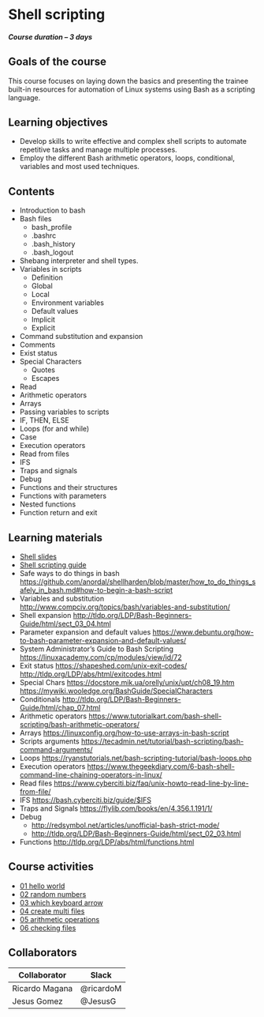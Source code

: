 # Shell scripting

##### Course duration – 3 days

## Goals of the course 

This course focuses on laying down the basics and presenting the trainee built-in resources for automation of Linux systems using Bash as a scripting language.

## Learning objectives 

- Develop skills to write effective and complex shell scripts to automate repetitive tasks and manage multiple processes.
- Employ the different Bash arithmetic operators, loops, conditional, variables and most used techniques.

## Contents 


- Introduction to bash 
- Bash files  
	- bash_profile  
	- .bashrc  
	- .bash_history  
	- .bash_logout 
- Shebang interpreter and shell types. 
- Variables in scripts 
	- Definition 
	- Global 
	- Local 
	- Environment variables 
	- Default values 
	- Implicit 
	- Explicit 
- Command substitution and expansion 
- Comments 
- Exist status 
- Special Characters 
	- Quotes 
	- Escapes 
- Read 
- Arithmetic operators 
- Arrays 
- Passing variables to scripts 
- IF, THEN, ELSE 
- Loops (for and while) 
- Case 
- Execution operators 
- Read from files 
- IFS 
- Traps and signals 
- Debug 
- Functions and their structures 
- Functions with parameters 
- Nested functions 
- Function return and exit 



## Learning materials 
- [Shell slides](https://digitalonus01.sharepoint.com/:p:/r/_layouts/15/Doc.aspx?sourcedoc=%7B26C91B61-B5D6-402D-A55B-73D06F571974%7D&file=DoU%20University%20-%20Shell%20Scripting%20Course.pptx&action=edit&mobileredirect=true)
- [Shell scripting guide](./shell-scripting.md)
- Safe ways to do things in bash
 https://github.com/anordal/shellharden/blob/master/how_to_do_things_safely_in_bash.md#how-to-begin-a-bash-script
- Variables and substitution 
 http://www.compciv.org/topics/bash/variables-and-substitution/ 
- Shell expansion 
 http://tldp.org/LDP/Bash-Beginners-Guide/html/sect_03_04.html 
- Parameter expansion and default values 
 https://www.debuntu.org/how-to-bash-parameter-expansion-and-default-values/ 
- System Administrator’s Guide to Bash Scripting 
 https://linuxacademy.com/cp/modules/view/id/72 
- Exit status
 https://shapeshed.com/unix-exit-codes/
 http://tldp.org/LDP/abs/html/exitcodes.html
- Special Chars
 https://docstore.mik.ua/orelly/unix/upt/ch08_19.htm
 https://mywiki.wooledge.org/BashGuide/SpecialCharacters
- Conditionals
 http://tldp.org/LDP/Bash-Beginners-Guide/html/chap_07.html
- Arithmetic operators
 https://www.tutorialkart.com/bash-shell-scripting/bash-arithmetic-operators/
- Arrays
 https://linuxconfig.org/how-to-use-arrays-in-bash-script
- Scripts arguments
 https://tecadmin.net/tutorial/bash-scripting/bash-command-arguments/
- Loops
 https://ryanstutorials.net/bash-scripting-tutorial/bash-loops.php
- Execution operators
 https://www.thegeekdiary.com/6-bash-shell-command-line-chaining-operators-in-linux/
- Read files
 https://www.cyberciti.biz/faq/unix-howto-read-line-by-line-from-file/
- IFS
 https://bash.cyberciti.biz/guide/$IFS
- Traps and Signals
 https://flylib.com/books/en/4.356.1.191/1/
- Debug
    - http://redsymbol.net/articles/unofficial-bash-strict-mode/
    - http://tldp.org/LDP/Bash-Beginners-Guide/html/sect_02_03.html
- Functions
 http://tldp.org/LDP/abs/html/functions.html

## Course activities

- [01 hello world](./01-hello-world.md)
- [02 random numbers](./02-random-numbers.md)
- [03 which keyboard arrow](./03-which-keyboard-arrow.md)
- [04 create multi files](./04-create-multi-files.md)
- [05 arithmetic operations](./05-arithmetic-operations.md)
- [06 checking files](./06-checking-files.md)

## Collaborators 

| Collaborator  | Slack  |
| ------------ | ------------ |
| Ricardo Magana  |@ricardoM   |
| Jesus Gomez  |@JesusG   |




